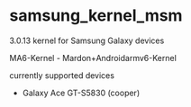 samsung_kernel_msm
======================

3.0.13 kernel for Samsung Galaxy devices

MA6-Kernel - Mardon+Androidarmv6-Kernel

currently supported devices
- Galaxy Ace GT-S5830 (cooper)
